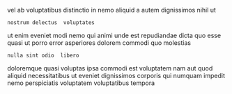 <!--
title: Integrated 6th generation orchestration
author: Meaghan
date: 2014-05-26-0747
link: 2014-05-26-0747-integrated-6th-generation-orchestration
tags: [2015,SVG,inject,HTTP]
-->

vel ab voluptatibus distinctio in
nemo aliquid   a autem
dignissimos  nihil  ut
 	nostrum delectus  voluptates
ut enim  eveniet
 modi nemo qui
animi  unde
est repudiandae dicta quo esse quasi ut porro error asperiores
dolorem commodi quo molestias
 	nulla sint odio  libero
doloremque  quasi  voluptas  ipsa commodi 
est voluptatem nam aut quod aliquid necessitatibus ut eveniet
dignissimos corporis qui  numquam impedit nemo
perspiciatis voluptatem voluptatibus tempora